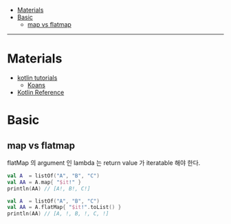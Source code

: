 - [Materials](#materials)
- [Basic](#basic)
  - [map vs flatmap](#map-vs-flatmap)

----

# Materials

* [kotlin tutorials](https://kotlinlang.org/docs/tutorials/)
  * [Koans](https://play.kotlinlang.org/koans/Introduction/Hello,%20world!/Task.kt)
* [Kotlin Reference](https://kotlinlang.org/docs/reference/)

# Basic

## map vs flatmap

flatMap 의 argument 인 lambda 는 return value 가 iteratable 해야 한다.

```kt
val A  = listOf("A", "B", "C")
val AA = A.map{ "$it!" }
println(AA) // [A!, B!, C!]

val A  = listOf("A", "B", "C")
val AA = A.flatMap{ "$it!".toList() }
println(AA) // [A, !, B, !, C, !]
```
